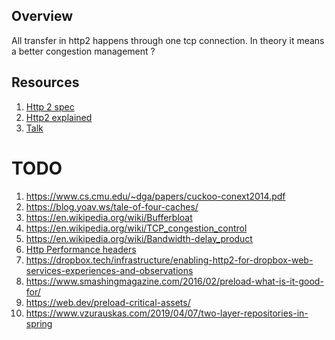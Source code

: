## Overview
All transfer in http2 happens through one tcp connection.
In theory it means a better congestion management ? 

## Resources
1. [Http 2 spec](https://http2.github.io/http2-spec/#ConnectionHeader)
2. [Http2 explained](https://http2-explained.haxx.se/en/part2)
3. [Talk](https://www.youtube.com/watch?v=0yzJAKknE_k)


# TODO
1. https://www.cs.cmu.edu/~dga/papers/cuckoo-conext2014.pdf
2. https://blog.yoav.ws/tale-of-four-caches/
3. https://en.wikipedia.org/wiki/Bufferbloat
4. https://en.wikipedia.org/wiki/TCP_congestion_control
5. https://en.wikipedia.org/wiki/Bandwidth-delay_product
6. [Http Performance headers](https://www.tunetheweb.com/performance/http-performance-headers/)
7. https://dropbox.tech/infrastructure/enabling-http2-for-dropbox-web-services-experiences-and-observations
8. https://www.smashingmagazine.com/2016/02/preload-what-is-it-good-for/
9. https://web.dev/preload-critical-assets/
10. https://www.vzurauskas.com/2019/04/07/two-layer-repositories-in-spring
